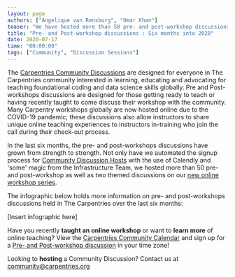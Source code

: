```yaml
---
layout: page
authors: ["Angelique van Rensburg", "Omar Khan"]
teaser: "We have hosted more than 50 pre- and post-workshop discussions between January and June 2020"
title: "Pre- and Post-workshop discussions : Six months into 2020"
date: 2020-07-17
time: "00:00:00"
tags: ["Community", "Discussion Sessions"]
---
```


The [Carpentries Community Discussions](https://docs.carpentries.org/topic_folders/instructor_development/community_discussions.html?) are designed for everyone in The Carpentries community interested in learning, educating and advocating for teaching foundational coding and data science skills globally. Pre and Post-workshops discussions are designed for those getting ready to teach or having recently taught to come discuss their workshop with the community. Many Carpentry workshops globally are now hosted online due to the COVID-19 pandemic; these discussions also allow instructors to share unique online teaching experiences to instructors in-training who join the call during their check-out process.

In the last six months, the pre- and post-workshops discussions have grown from strength to strength. Not only have we automated the signup process for [Community Discussion Hosts](https://docs.carpentries.org/topic_folders/instructor_development/community_discussions.html?#who-can-host) with the use of Calendly and 'some' magic from the Infrastructure Team, we hosted more than 50 pre- and post-workshop as well as two themed discussions on our [new online workshop series](https://carpentries.org/blog/2020/05/online-workshop-themed-discussions/).

The infographic below holds more information on pre- and post-workshops discussions held in The Carpentries over the last six months:

[Insert infographic here]       

Have you recently **taught an online workshop** or want to **learn more** of online teaching?  View the [Carpentries Community Calendar](https://calendar.google.com/calendar/embed?src=oseuuoht0tvjbokgg3noh8c47g%40group.calendar.google.com) and sign up for a [Pre- and Post-workshop discussion](https://pad.carpentries.org/community-discussions) in your time zone!

Looking to **hosting** a Community Discussion? Contact us at [community@carpentries.org](mailto:community@carpentries.org)
